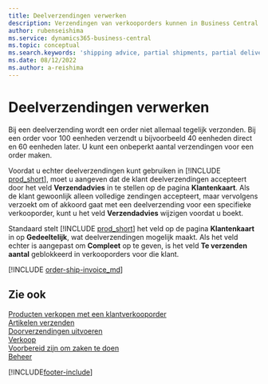 ```yaml
---
title: Deelverzendingen verwerken
description: Verzendingen van verkooporders kunnen in Business Central worden verwerkt met deelverzendingen met behulp van Verzendadvies en Te verzenden aantal.
author: rubenseishima
ms.service: dynamics365-business-central
ms.topic: conceptual
ms.search.keywords: 'shipping advice, partial shipments, partial deliveries, trade, customer sales order'
ms.date: 08/12/2022
ms.author: a-reishima
---
```

# <a name="process-partial-shipments"></a><a name="process-partial-shipments"></a><a name="process-partial-shipments"></a>Deelverzendingen verwerken

Bij een deelverzending wordt een order niet allemaal tegelijk verzonden. Bij een order voor 100 eenheden verzendt u bijvoorbeeld 40 eenheden direct en 60 eenheden later. U kunt een onbeperkt aantal verzendingen voor een order maken.

Voordat u echter deelverzendingen kunt gebruiken in [!INCLUDE [prod_short](includes/prod_short.md)], moet u aangeven dat de klant deelverzendingen accepteert door het veld **Verzendadvies** in te stellen op de pagina **Klantenkaart**. Als de klant gewoonlijk alleen volledige zendingen accepteert, maar vervolgens verzoekt om of akkoord gaat met een deelverzending voor een specifieke verkooporder, kunt u het veld **Verzendadvies** wijzigen voordat u boekt.

Standaard stelt [!INCLUDE [prod_short](includes/prod_short.md)] het veld op de pagina **Klantenkaart** in op **Gedeeltelijk**, wat deelverzendingen mogelijk maakt. Als het veld echter is aangepast om **Compleet** op te geven, is het veld **Te verzenden aantal** geblokkeerd in verkooporders voor die klant.

[!INCLUDE [order-ship-invoice_md](includes/order-ship-invoice.md)]

## <a name="see-also"></a><a name="see-also"></a><a name="see-also"></a>Zie ook

[Producten verkopen met een klantverkooporder](sales-how-sell-products.md)  
[Artikelen verzenden](warehouse-how-ship-items.md)  
[Doorverzendingen uitvoeren](sales-how-drop-shipment.md)  
[Verkoop](sales-manage-sales.md)  
[Voorbereid zijn om zaken te doen](ui-get-ready-business.md)  
[Beheer](admin-setup-and-administration.md)  

[!INCLUDE[footer-include](includes/footer-banner.md)]
